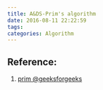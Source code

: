 ```yaml
---
title: A&DS-Prim's algorithm
date: 2016-08-11 22:22:59
tags:
categories: Algorithm
---
```


## Reference:
1. [prim @geeksforgeeks](http://www.geeksforgeeks.org/greedy-algorithms-set-5-prims-minimum-spanning-tree-mst-2/)